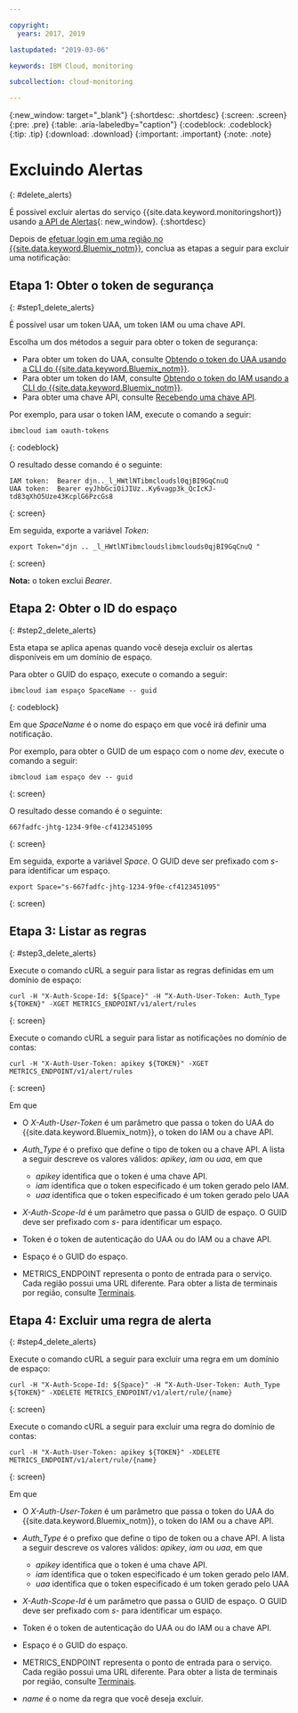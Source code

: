 ```yaml
---

copyright:
  years: 2017, 2019

lastupdated: "2019-03-06"

keywords: IBM Cloud, monitoring

subcollection: cloud-monitoring

---
```


{:new_window: target="_blank"}
{:shortdesc: .shortdesc}
{:screen: .screen}
{:pre: .pre}
{:table: .aria-labeledby="caption"}
{:codeblock: .codeblock}
{:tip: .tip}
{:download: .download}
{:important: .important}
{:note: .note}



# Excluindo Alertas
{: #delete_alerts}

É possível excluir alertas do serviço {{site.data.keyword.monitoringshort}} usando [a API de Alertas](https://console.bluemix.net/apidocs/940-ibm-cloud-monitoring-alerts-api?&language=node#introduction){: new_window}.
{:shortdesc}


Depois de [efetuar login em uma região no {{site.data.keyword.Bluemix_notm}}](/docs/services/cloud-monitoring/qa/cli_qa.html#login), conclua as etapas a seguir para excluir uma notificação:


## Etapa 1: Obter o token de segurança
{: #step1_delete_alerts}

É possível usar um token UAA, um token IAM ou uma chave API. 

Escolha um dos métodos a seguir para obter o token de segurança:
	
* Para obter um token do UAA, consulte [Obtendo o token do UAA usando a CLI do {{site.data.keyword.Bluemix_notm}}](/docs/services/cloud-monitoring/security/auth_uaa.html#uaa_cli).
* Para obter um token do IAM, consulte [Obtendo o token do IAM usando a CLI do {{site.data.keyword.Bluemix_notm}}](/docs/services/cloud-monitoring/security/auth_iam.html#auth_iam).
* Para obter uma chave API, consulte [Recebendo uma chave API](/docs/services/cloud-monitoring/security/auth_api_key.html#auth_api_key).
	
Por exemplo, para usar o token IAM, execute o comando a seguir:

```
ibmcloud iam oauth-tokens
```
{: codeblock}
	
O resultado desse comando é o seguinte:
	
```
IAM token:  Bearer djn.._l_HWtlNTibmcloudsl0qjBI9GqCnuQ
UAA token:  Bearer eyJhbGciOiJIUz..Ky6vagp3k_QcIcKJ-td83qXhO5Uze43KcplG6PzcGs8
```
{: screen}
	
Em seguida, exporte a variável *Token*:
	
```
export Token="djn .. _l_HWtlNTibmcloudslibmclouds0qjBI9GqCnuQ "
```
{: screen}
	
**Nota:** o token exclui *Bearer*.
	

## Etapa 2: Obter o ID do espaço 
{: #step2_delete_alerts}

Esta etapa se aplica apenas quando você deseja excluir os alertas disponíveis em um domínio de espaço.

Para obter o GUID do espaço, execute o comando a seguir:
	
```
ibmcloud iam espaço SpaceName -- guid
```
{: codeblock}
	
Em que *SpaceName* é o nome do espaço em que você irá definir uma notificação. 
	
Por exemplo, para obter o GUID de um espaço com o nome *dev*, execute o comando a seguir:
	
```
ibmcloud iam espaço dev -- guid
```
{: screen}
	
O resultado desse comando é o seguinte:
	
```
667fadfc-jhtg-1234-9f0e-cf4123451095
```
{: screen}
	
Em seguida, exporte a variável *Space*. O GUID deve ser prefixado com *s-* para identificar um espaço.
	
```
export Space="s-667fadfc-jhtg-1234-9f0e-cf4123451095"
```
{: screen}

	

## Etapa 3: Listar as regras
{: #step3_delete_alerts}


Execute o comando cURL a seguir para listar as regras definidas em um domínio de espaço:

```
curl -H "X-Auth-Scope-Id: ${Space}" -H “X-Auth-User-Token: Auth_Type ${TOKEN}" -XGET METRICS_ENDPOINT/v1/alert/rules

```
{: screen}

Execute o comando cURL a seguir para listar as notificações no domínio de contas:

```
curl -H "X-Auth-User-Token: apikey ${TOKEN}" -XGET METRICS_ENDPOINT/v1/alert/rules
```
{: screen}

Em que
	
* O *X-Auth-User-Token* é um parâmetro que passa o token do UAA do {{site.data.keyword.Bluemix_notm}}, o token do IAM ou a chave API.
	
* *Auth_Type* é o prefixo que define o tipo de token ou a chave API. A lista a seguir descreve os valores válidos: *apikey*, *iam* ou *uaa*, em que

    * *apikey* identifica que o token é uma chave API.
	* *iam* identifica que o token especificado é um token gerado pelo IAM.
	* *uaa* identifica que o token especificado é um token gerado pelo UAA
	
* *X-Auth-Scope-Id* é um parâmetro que passa o GUID de espaço. O GUID deve ser prefixado com *s-* para identificar um espaço. 
	
* Token é o token de autenticação do UAA ou do IAM ou a chave API.
	
* Espaço é o GUID do espaço. 
	
* METRICS_ENDPOINT representa o ponto de entrada para o serviço. Cada região possui uma URL diferente. Para obter a lista de terminais por região, consulte [Terminais](/docs/services/cloud-monitoring/send_retrieve_metrics_ov.html#endpoints).


## Etapa 4: Excluir uma regra de alerta
{: #step4_delete_alerts}
  

Execute o comando cURL a seguir para excluir uma regra em um domínio de espaço:

```
curl -H "X-Auth-Scope-Id: ${Space}" -H “X-Auth-User-Token: Auth_Type ${TOKEN}" -XDELETE METRICS_ENDPOINT/v1/alert/rule/{name} 
```
{: screen}

Execute o comando cURL a seguir para excluir uma regra do domínio de contas:

```
curl -H "X-Auth-User-Token: apikey ${TOKEN}" -XDELETE METRICS_ENDPOINT/v1/alert/rule/{name} 
```
{: screen}

	
Em que
	
* O *X-Auth-User-Token* é um parâmetro que passa o token do UAA do {{site.data.keyword.Bluemix_notm}}, o token do IAM ou a chave API.
	
* *Auth_Type* é o prefixo que define o tipo de token ou a chave API. A lista a seguir descreve os valores válidos: *apikey*, *iam* ou *uaa*, em que

    * *apikey* identifica que o token é uma chave API.
	* *iam* identifica que o token especificado é um token gerado pelo IAM.
	* *uaa* identifica que o token especificado é um token gerado pelo UAA
	
* *X-Auth-Scope-Id* é um parâmetro que passa o GUID de espaço. O GUID deve ser prefixado com *s-* para identificar um espaço. 
	
* Token é o token de autenticação do UAA ou do IAM ou a chave API.
	
* Espaço é o GUID do espaço. 
	
* METRICS_ENDPOINT representa o ponto de entrada para o serviço. Cada região possui uma URL diferente. Para obter a lista de terminais por região, consulte [Terminais](/docs/services/cloud-monitoring/send_retrieve_metrics_ov.html#endpoints).

* *name* é o nome da regra que você deseja excluir.
	
